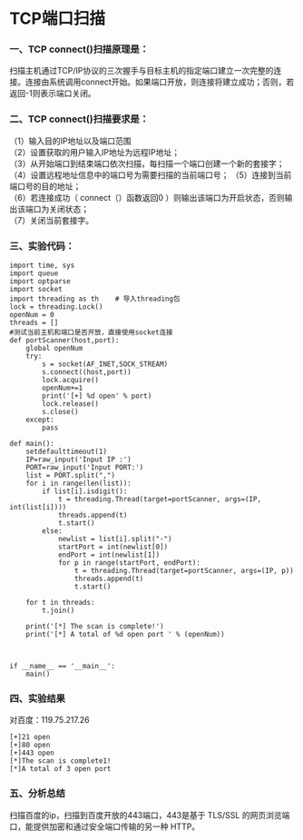 # TCP端口扫描
### 一、TCP connect()扫描原理是：
扫描主机通过TCP/IP协议的三次握手与目标主机的指定端口建立一次完整的连接。连接由系统调用connect开始。如果端口开放，则连接将建立成功；否则，若返回-1则表示端口关闭。
### 二、TCP connect()扫描要求是：
（1）输入目的IP地址以及端口范围         
（2）设置获取的用户输入IP地址为远程IP地址；         
（3）从开始端口到结束端口依次扫描，每扫描一个端口创建一个新的套接字；         
（4）设置远程地址信息中的端口号为需要扫描的当前端口号；         （5）连接到当前端口号的目的地址；         
（6）若连接成功（ connect（）函数返回0 ）则输出该端口为开启状态，否则输出该端口为关闭状态；         
（7）关闭当前套接字。
### 三、实验代码：
```
import time, sys 
import queue 
import optparse
import socket
import threading as th    # 导入threading包
lock = threading.Lock()
openNum = 0
threads = []
#测试当前主机和端口是否开放，直接使用socket连接
def portScanner(host,port):
    global openNum
    try:
        s = socket(AF_INET,SOCK_STREAM)
        s.connect((host,port))
        lock.acquire()
        openNum+=1
        print('[+] %d open' % port)
        lock.release()
        s.close()
    except:
        pass

def main():
    setdefaulttimeout(1)
    IP=raw_input('Input IP :')
    PORT=raw_input('Input PORT:')
    list = PORT.split(",")
    for i in range(len(list)):
        if list[i].isdigit():
            t = threading.Thread(target=portScanner, args=(IP, int(list[i])))
            threads.append(t)
            t.start()
        else:
            newlist = list[i].split("-")
            startPort = int(newlist[0])
            endPort = int(newlist[1])
            for p in range(startPort, endPort):
                t = threading.Thread(target=portScanner, args=(IP, p))
                threads.append(t)
                t.start()

    for t in threads:
        t.join()

    print('[*] The scan is complete!')
    print('[*] A total of %d open port ' % (openNum))



if __name__ == '__main__':
    main()

```
### 四、实验结果
对百度：119.75.217.26
```
[+]21 open
[+]80 open
[+]443 open
[*]The scan is complete1!
[*]A total of 3 open port
```
### 五、分析总结
扫描百度的ip，扫描到百度开放的443端口，443是基于 TLS/SSL 的网页浏览端口，能提供加密和通过安全端口传输的另一种 HTTP。


